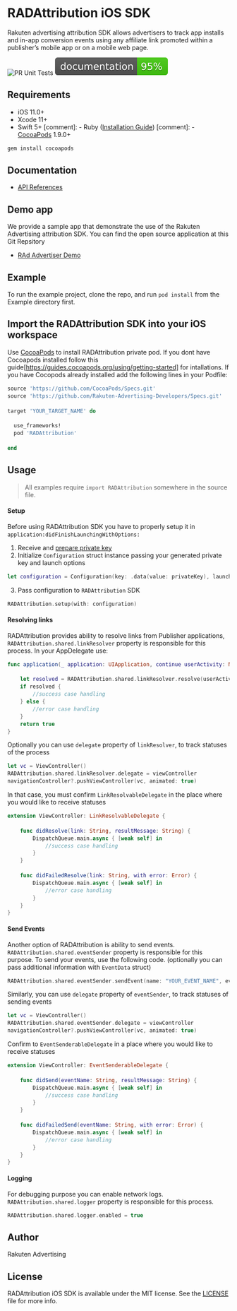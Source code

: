 # RADAttribution iOS SDK
Rakuten advertising attribution SDK allows advertisers to track app installs and in-app conversion events using any affiliate link promoted within a publisher’s mobile app or on a mobile web page.

![PR Unit Tests](https://github.com/Rakuten-Advertising-Developers/RADAttribution-SDK-iOS/workflows/PR%20Unit%20Tests/badge.svg)
[![RADAttribution](https://raw.githubusercontent.com/Rakuten-Advertising-Developers/RADAttribution-SDK-iOS/master/docs/badge.svg?sanitize=true)](https://rakuten-advertising-developers.github.io/RADAttribution-SDK-iOS/)
## Requirements

- iOS 11.0+
- Xcode 11+
- Swift 5+
[comment]: - Ruby ([Installation Guide](./guides/RubyInstallationGuide.md))
[comment]: - [CocoaPods](https://cocoapods.org) 1.9.0+

```sh 
gem install cocoapods 
```

## Documentation
* [API References](https://rakuten-advertising-developers.github.io/RADAttribution-SDK-iOS/)

## Demo app
We provide a sample app that demonstrate the use of the Rakuten Advertising attribution SDK. You can find the open source application at this Git Repsitory
* [RAd Advertiser Demo](https://github.com/Rakuten-Advertising-Developers/radadvertiser-demo-ios/)

## Example
To run the example project, clone the repo, and run `pod install` from the Example directory first.

## Import the RADAttribution SDK into your iOS workspace

Use [CocoaPods](https://cocoapods.org) to install RADAttribution private pod. If you dont have Cocoapods installed follow this guide[https://guides.cocoapods.org/using/getting-started] for intallations. If you have Cocopods already installed add the following lines in your Podfile:

```ruby
source 'https://github.com/CocoaPods/Specs.git'
source 'https://github.com/Rakuten-Advertising-Developers/Specs.git'

target 'YOUR_TARGET_NAME' do
  
  use_frameworks!
  pod 'RADAttribution'
  
end
```
## Usage
> All examples require `import RADAttribution` somewhere in the source file.


#### Setup
Before using RADAttribution SDK you have to properly setup it in `application:didFinishLaunchingWithOptions:`
1. Receive and [prepare private key](./guides/KeyPreparationGuide.md)
2. Initialize `Configuration` struct instance passing your generated private key and launch options
```swift
let configuration = Configuration(key: .data(value: privateKey), launchOptions: launchOptions)
```
3. Pass configuration to `RADAttribution` SDK
```swift
RADAttribution.setup(with: configuration)
```

#### Resolving links
RADAttribution provides ability to resolve links from Publisher applications, `RADAttribution.shared.linkResolver` property is responsible for this process. In your AppDelegate use:
```swift
func application(_ application: UIApplication, continue userActivity: NSUserActivity, restorationHandler: @escaping ([UIUserActivityRestoring]?) -> Void) -> Bool {
       
    let resolved = RADAttribution.shared.linkResolver.resolve(userActivity: userActivity)
    if resolved {
        //success case handling
    } else {
        //error case handling
    }
    return true
}
```
Optionally you can use `delegate` property of `linkResolver`, to track statuses of the process
```swift
let vc = ViewController()
RADAttribution.shared.linkResolver.delegate = viewController
navigationController?.pushViewController(vc, animated: true)
```
In that case, you must confirm `LinkResolvableDelegate` in the place where you would like to receive statuses
```swift
extension ViewController: LinkResolvableDelegate {
    
    func didResolve(link: String, resultMessage: String) {
        DispatchQueue.main.async { [weak self] in
            //success case handling
        }
    }
    
    func didFailedResolve(link: String, with error: Error) {
        DispatchQueue.main.async { [weak self] in
            //error case handling
        }
    }
}
```
#### Send Events
Another option of RADAttribution is ability to send events. `RADAttribution.shared.eventSender` property is responsible for this purpose. To send your events, use the following code. (optionally you can pass additional information with `EventData` struct)
```swift
RADAttribution.shared.eventSender.sendEvent(name: "YOUR_EVENT_NAME", eventData: nil)
```
Similarly, you can use `delegate` property of `eventSender`, to track statuses of sending events
```swift
let vc = ViewController()
RADAttribution.shared.eventSender.delegate = viewController
navigationController?.pushViewController(vc, animated: true)
```
Confirm to `EventSenderableDelegate` in a place where you would like to receive statuses
```swift
extension ViewController: EventSenderableDelegate {
    
    func didSend(eventName: String, resultMessage: String) {
        DispatchQueue.main.async { [weak self] in
            //success case handling
        }
    }
    
    func didFailedSend(eventName: String, with error: Error) {
        DispatchQueue.main.async { [weak self] in
            //error case handling
        }
    }
}
```
#### Logging
For debugging purpose you can enable network logs. `RADAttribution.shared.logger` property is responsible for this process.
```swift
RADAttribution.shared.logger.enabled = true
```

## Author
Rakuten Advertising

## License
RADAttribution iOS SDK is available under the MIT license. See the [LICENSE](./LICENSE) file for more info.
